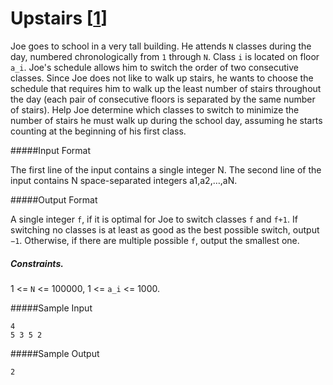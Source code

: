 Upstairs [[1](https://www.hackerrank.com/contests/addepar/challenges/upstairs)]
==================

Joe goes to school in a very tall building. He attends `N` classes during the day,
numbered chronologically from `1` through `N`. Class `i` is located on floor `a_i`.
Joe's schedule allows him to switch the order of two consecutive classes.
Since Joe does not like to walk up stairs, he wants to choose the schedule that
requires him to walk up the least number of stairs throughout the day (each
pair of consecutive floors is separated by the same number of stairs).
Help Joe determine which classes to switch to minimize the number of stairs
he must walk up during the school day, assuming he starts counting at the
beginning of his first class.


#####Input Format

The first line of the input contains a single integer N. The second line
of the input contains N space-separated integers a1,a2,…,aN.

#####Output Format

A single integer `f`, if it is optimal for Joe to switch classes `f` and `f+1`.
If switching no classes is at least as good as the best possible switch, output `−1`.
Otherwise, if there are multiple possible `f`, output the smallest one.

##### Constraints.

1 <= `N` <= 100000, 1 <= `a_i` <= 1000.

#####Sample Input

```
4
5 3 5 2
```

#####Sample Output

```
2
```
